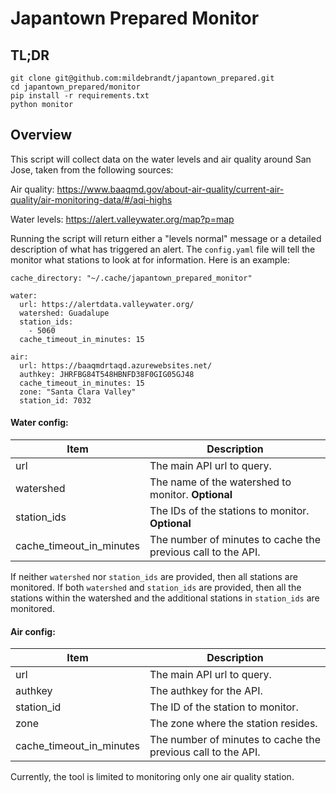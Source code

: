 # Japantown Prepared Monitor

## TL;DR
```
git clone git@github.com:mildebrandt/japantown_prepared.git
cd japantown_prepared/monitor
pip install -r requirements.txt
python monitor
```

## Overview
This script will collect data on the water levels and air quality around San Jose, taken from the following sources:

Air quality:
https://www.baaqmd.gov/about-air-quality/current-air-quality/air-monitoring-data/#/aqi-highs

Water levels:
https://alert.valleywater.org/map?p=map

Running the script will return either a "levels normal" message or a detailed description of what has triggered an alert. The `config.yaml` file will tell the monitor what stations to look at for information. Here is an example:

```
cache_directory: "~/.cache/japantown_prepared_monitor"

water:
  url: https://alertdata.valleywater.org/
  watershed: Guadalupe
  station_ids:
    - 5060
  cache_timeout_in_minutes: 15

air:
  url: https://baaqmdrtaqd.azurewebsites.net/
  authkey: JHRFBG84T548HBNFD38F0GIG05GJ48
  cache_timeout_in_minutes: 15
  zone: "Santa Clara Valley"
  station_id: 7032
```

#### Water config:
|Item|Description|
|-|-|
|url|The main API url to query.|
|watershed|The name of the watershed to monitor. **Optional**|
|station_ids|The IDs of the stations to monitor. **Optional**|
|cache_timeout_in_minutes|The number of minutes to cache the previous call to the API.|

If neither `watershed` nor `station_ids` are provided, then all stations are monitored. If both `watershed` and `station_ids` are provided, then all the stations within the watershed and the additional stations in `station_ids` are monitored.

#### Air config:
|Item|Description|
|-|-|
|url|The main API url to query.|
|authkey|The authkey for the API.|
|station_id|The ID of the station to monitor.|
|zone|The zone where the station resides.|
|cache_timeout_in_minutes|The number of minutes to cache the previous call to the API.|

Currently, the tool is limited to monitoring only one air quality station.
